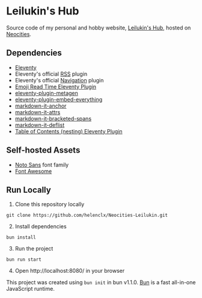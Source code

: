 # Leilukin's Hub

Source code of my personal and hobby website, [Leilukin's Hub](https://leilukin.neocities.org/), hosted on [Neocities](https://neocities.org/).

## Dependencies
- [Eleventy](https://www.11ty.dev/)
- Eleventy's official [RSS](https://www.11ty.dev/docs/plugins/rss/) plugin
- Eleventy's official [Navigation](https://www.11ty.dev/docs/plugins/navigation/) plugin
- [Emoji Read Time Eleventy Plugin](https://11ty.rocks/#plugin-emoji-read-time)
- [eleventy-plugin-metagen](https://www.npmjs.com/package/eleventy-plugin-metagen)
- [eleventy-plugin-embed-everything](https://www.npmjs.com/package/eleventy-plugin-embed-everything)
- [markdown-it-anchor](https://www.npmjs.com/package/markdown-it-anchor)
- [markdown-it-attrs](https://www.npmjs.com/package/markdown-it-attrs)
- [markdown-it-bracketed-spans](https://www.npmjs.com/package/markdown-it-bracketed-spans)
- [markdown-it-deflist](https://github.com/markdown-it/markdown-it-deflist)
- [Table of Contents (nesting) Eleventy Plugin](https://www.npmjs.com/package/eleventy-plugin-nesting-toc)

## Self-hosted Assets
- [Noto Sans](https://fonts.google.com/noto/specimen/Noto%20Sans) font family
- [Font Awesome](https://fontawesome.com/)

## Run Locally
1. Clone this repository locally
```
git clone https://github.com/helenclx/Neocities-Leilukin.git
```
2. Install dependencies
```
bun install
```
3. Run the project
```
bun run start
```
4. Open http://localhost:8080/ in your browser

This project was created using `bun init` in bun v1.1.0. [Bun](https://bun.sh) is a fast all-in-one JavaScript runtime.
